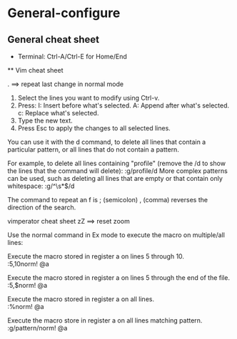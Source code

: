 # General-configure

## General cheat sheet
* Terminal: Ctrl-A/Ctrl-E for Home/End

** Vim cheat sheet

. ==> repeat last change in normal mode

1. Select the lines you want to modify using Ctrl-v.
2. Press:
    I: Insert before what's selected.
    A: Append after what's selected.
    c: Replace what's selected.
3. Type the new text.
4. Press Esc to apply the changes to all selected lines.

You can use it with the d command, to delete all lines that contain a particular pattern, or all lines that do not contain a pattern. 

For example, to delete all lines containing "profile" (remove the /d to show the lines that the command will delete):
:g/profile/d
More complex patterns can be used, such as deleting all lines that are empty or that contain only whitespace:
:g/^\s*$/d


The command to repeat an f is ; (semicolon)
, (comma) reverses the direction of the search.

vimperator cheat sheet
zZ ==> reset zoom
	

Use the normal command in Ex mode to execute the macro on multiple/all lines:

Execute the macro stored in register a on lines 5 through 10.<br>
:5,10norm! @a

Execute the macro stored in register a on lines 5 through the end of the file.<br>
:5,$norm! @a

Execute the macro stored in register a on all lines.<br>
:%norm! @a

Execute the macro store in register a on all lines matching pattern.<br>
:g/pattern/norm! @a

